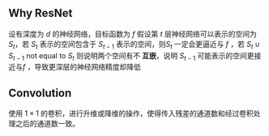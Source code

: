 
## Why ResNet

设有深度为 $d$ 的神经网络，目标函数为 $f$ 假设第 $t$ 层神经网络可以表示的空间为 $S_t$，若 $S_t$ 表示的空间包含于 $S_{t-1}$ 表示的空间，则$S_t$ 一定会更逼近与 $f$ ，若 $S_t \cup S_{t-1}$ not equal to $S_t$ 则说明两个空间有不 **互嵌**，说明 $S_{t-1}$ 可能表示的空间更接近与$f$ ，导致更深层的神经网络精度却降低

## Convolution

使用 $1 \times 1$ 的卷积，进行升维或降维的操作，使得传入残差的通道数和经过卷积处理之后的通道数一致。